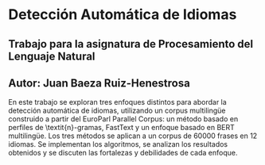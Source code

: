 # Detección Automática de Idiomas
## Trabajo para la asignatura de Procesamiento del Lenguaje Natural
## Autor: Juan Baeza Ruiz-Henestrosa

En este trabajo se exploran tres enfoques distintos para abordar la detección automática de idiomas, utilizando un corpus multilingüe construido a partir del EuroParl Parallel Corpus: un método basado en perfiles de \textit{n}-gramas, FastText y un enfoque basado en BERT multilingüe. Los tres métodos se aplican a un corpus de 60000 frases en 12 idiomas. Se implementan los algoritmos, se analizan los resultados obtenidos y se discuten las fortalezas y debilidades de cada enfoque. 
